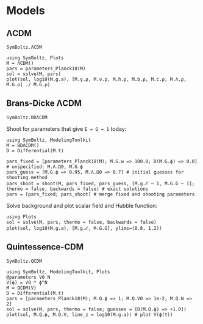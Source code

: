 # Models

## ΛCDM

```@docs
SymBoltz.ΛCDM
```

```@example
using SymBoltz, Plots
M = ΛCDM()
pars = parameters_Planck18(M)
sol = solve(M, pars)
plot(sol, log10(M.g.a), [M.γ.ρ, M.ν.ρ, M.h.ρ, M.b.ρ, M.c.ρ, M.Λ.ρ, M.G.ρ] ./ M.G.ρ)
```

## Brans-Dicke ΛCDM

```@docs
SymBoltz.BDΛCDM
```

Shoot for parameters that give `E = G = 1` today:
```@example 2
using SymBoltz, ModelingToolkit
M = BDΛCDM()
D = Differential(M.t)

pars_fixed = [parameters_Planck18(M); M.G.ω => 100.0; D(M.G.ϕ) => 0.0] # unspecified: M.Λ.Ω0, M.G.ϕ
pars_guess = [M.G.ϕ => 0.95, M.Λ.Ω0 => 0.7] # initial guesses for shooting method
pars_shoot = shoot(M, pars_fixed, pars_guess, [M.g.ℰ ~ 1, M.G.G ~ 1]; thermo = false, backwards = false) # exact solutions
pars = [pars_fixed; pars_shoot] # merge fixed and shooting parameters
```
Solve background and plot scalar field and Hubble function:
```@example 2
using Plots
sol = solve(M, pars, thermo = false, backwards = false)
plot(sol, log10(M.g.a), [M.g.ℰ, M.G.G], ylims=(0.8, 1.2))
```

## Quintessence-CDM

```@docs
SymBoltz.QCDM
```

```@example
using SymBoltz, ModelingToolkit, Plots
@parameters V0 N
V(ϕ) = V0 * ϕ^N
M = QCDM(V)
D = Differential(M.t)
pars = [parameters_Planck18(M); M.Q.ϕ => 1; M.Q.V0 => 1e-2; M.Q.N => 2]
sol = solve(M, pars, thermo = false; guesses = [D(M.Q.ϕ) => +1.0])
plot(sol, M.Q.ϕ, M.Q.V, line_z = log10(M.g.a)) # plot V(ϕ(t))
```
